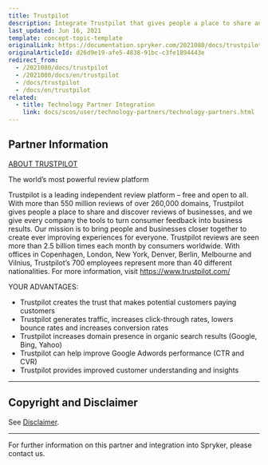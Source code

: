 ```yaml
---
title: Trustpilot
description: Integrate Trustpilot that gives people a place to share and discover reviews of businesses, and we give every company the tools to turn consumer feedback into business results
last_updated: Jun 16, 2021
template: concept-topic-template
originalLink: https://documentation.spryker.com/2021080/docs/trustpilot
originalArticleId: d26d9e19-afe5-4838-91bc-c3fe1894443e
redirect_from:
  - /2021080/docs/trustpilot
  - /2021080/docs/en/trustpilot
  - /docs/trustpilot
  - /docs/en/trustpilot
related:
  - title: Technology Partner Integration
    link: docs/scos/user/technology-partners/technology-partners.html
---
```


## Partner Information

[ABOUT TRUSTPILOT](https://de.business.trustpilot.com/)

The world’s most powerful review platform

Trustpilot is a leading independent review platform – free and open to all. With more than 550 million reviews of over 260,000 domains, Trustpilot gives people a place to share and discover reviews of businesses, and we give every company the tools to turn consumer feedback into business results. Our mission is to bring people and businesses closer together to create ever improving experiences for everyone. Trustpilot reviews are seen more than 2.5 billion times each month by consumers worldwide. With offices in Copenhagen, London, New York, Denver, Berlin, Melbourne and Vilnius, Trustpilot’s 700 employees represent more than 40 different nationalities. For more information, visit https://www.trustpilot.com/

YOUR ADVANTAGES:

* Trustpilot creates the trust that makes potential customers paying customers
* Trustpilot generates traffic, increases click-through rates, lowers bounce rates and increases conversion rates
* Trustpilot increases domain presence in organic search results (Google, Bing, Yahoo)
* Trustpilot can help improve Google Adwords performance (CTR and CVR)
* Trustpilot provides improved customer understanding and insights

---

## Copyright and Disclaimer

See [Disclaimer](https://github.com/spryker/spryker-documentation).

---
For further information on this partner and integration into Spryker, please contact us.

<div class="hubspot-form js-hubspot-form" data-portal-id="2770802" data-form-id="163e11fb-e833-4638-86ae-a2ca4b929a41" id="hubspot-1"></div>

